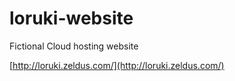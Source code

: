 # loruki-website
Fictional Cloud hosting website

[http://loruki.zeldus.com/](http://loruki.zeldus.com/)
